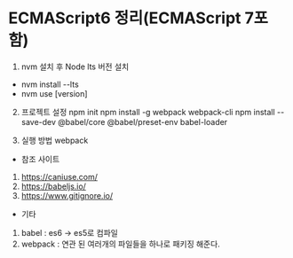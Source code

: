 ﻿# ECMAScript6 정리(ECMAScript 7포함) 

1. nvm 설치 후 Node lts 버전 설치
 - nvm install --lts
 - nvm use [version]
 
2. 프로젝트 설정
 npm init
 npm install -g webpack webpack-cli
 npm install --save-dev @babel/core @babel/preset-env babel-loader
 
3. 실행 방법
 webpack

* 참조 사이트
 1) https://caniuse.com/
 2) https://babeljs.io/
 3) https://www.gitignore.io/

* 기타
 1) babel : es6 -> es5로 컴파일
 2) webpack : 연관 된 여러개의 파일들을 하나로 패키징 해준다.
